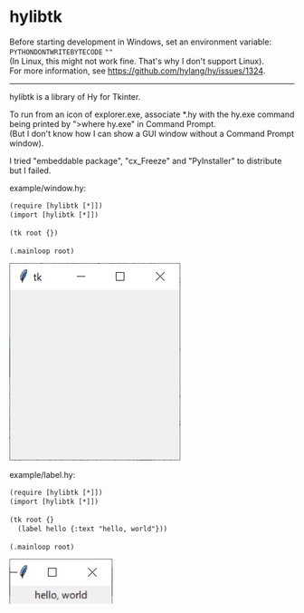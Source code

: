 # hylibtk

Before starting development in Windows, set an environment variable:  
`PYTHONDONTWRITEBYTECODE` `""`  
(In Linux, this might not work fine. That's why I don't support Linux).  
For more information, see https://github.com/hylang/hy/issues/1324.

***

hylibtk is a library of Hy for Tkinter.

To run from an icon of explorer.exe, associate *.hy with the hy.exe command being printed by ">where hy.exe" in Command Prompt.  
(But I don't know how I can show a GUI window without a Command Prompt window).

I tried "embeddable package", "cx_Freeze" and "PyInstaller" to distribute but I failed.

example/window.hy:
```
(require [hylibtk [*]])
(import [hylibtk [*]])

(tk root {})

(.mainloop root)
```
![window.hy](img/window.png)

example/label.hy:
```
(require [hylibtk [*]])
(import [hylibtk [*]])

(tk root {}
  (label hello {:text "hello, world"}))

(.mainloop root)
```
![label.hy](img/label.png)

